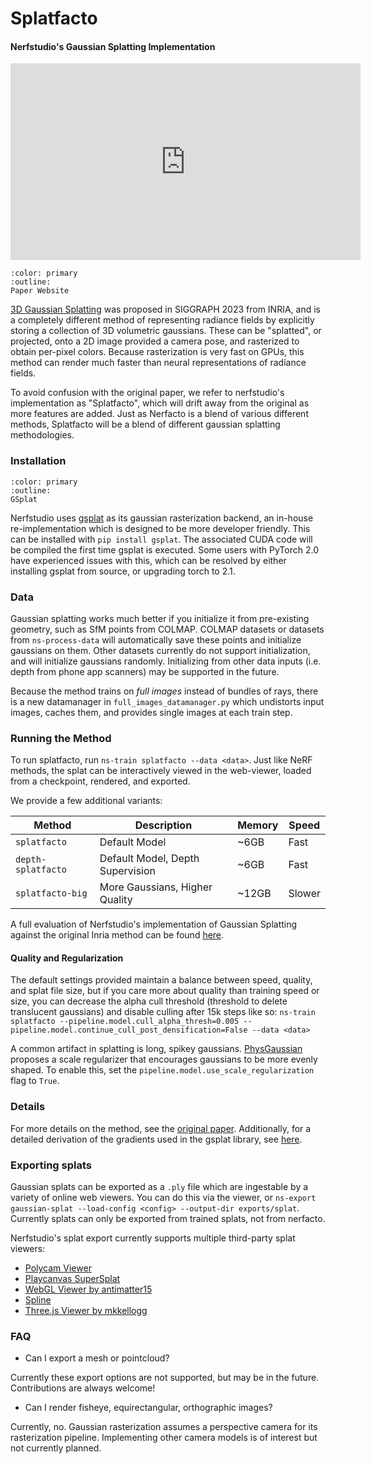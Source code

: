 # Splatfacto

<h4>Nerfstudio's Gaussian Splatting Implementation</h4>
<iframe width="560" height="315" src="https://www.youtube.com/embed/0yueTFx-MdQ?si=GxiYnFAeYVVl-soJ" title="YouTube video player" frameborder="0" allow="accelerometer; autoplay; clipboard-write; encrypted-media; gyroscope; picture-in-picture; web-share" allowfullscreen></iframe>

```{button-link} https://repo-sam.inria.fr/fungraph/3d-gaussian-splatting/
:color: primary
:outline:
Paper Website
```

[3D Gaussian Splatting](https://repo-sam.inria.fr/fungraph/3d-gaussian-splatting/) was proposed in SIGGRAPH 2023 from INRIA, and is a completely different method of representing radiance fields by explicitly storing a collection of 3D volumetric gaussians. These can be "splatted", or projected, onto a 2D image provided a camera pose, and rasterized to obtain per-pixel colors. Because rasterization is very fast on GPUs, this method can render much faster than neural representations of radiance fields.

To avoid confusion with the original paper, we refer to nerfstudio's implementation as "Splatfacto", which will drift away from the original as more features are added. Just as Nerfacto is a blend of various different methods, Splatfacto will be a blend of different gaussian splatting methodologies.

### Installation

```{button-link} https://docs.gsplat.studio/
:color: primary
:outline:
GSplat
```

Nerfstudio uses [gsplat](https://github.com/nerfstudio-project/gsplat) as its gaussian rasterization backend, an in-house re-implementation which is designed to be more developer friendly. This can be installed with `pip install gsplat`. The associated CUDA code will be compiled the first time gsplat is executed. Some users with PyTorch 2.0 have experienced issues with this, which can be resolved by either installing gsplat from source, or upgrading torch to 2.1.

### Data

Gaussian splatting works much better if you initialize it from pre-existing geometry, such as SfM points from COLMAP. COLMAP datasets or datasets from `ns-process-data` will automatically save these points and initialize gaussians on them. Other datasets currently do not support initialization, and will initialize gaussians randomly. Initializing from other data inputs (i.e. depth from phone app scanners) may be supported in the future.

Because the method trains on _full images_ instead of bundles of rays, there is a new datamanager in `full_images_datamanager.py` which undistorts input images, caches them, and provides single images at each train step.

### Running the Method

To run splatfacto, run `ns-train splatfacto --data <data>`. Just like NeRF methods, the splat can be interactively viewed in the web-viewer, loaded from a checkpoint, rendered, and exported.

We provide a few additional variants:

| Method             | Description                      | Memory | Speed  |
| ------------------ | -------------------------------- | ------ | ------ |
| `splatfacto`       | Default Model                    | ~6GB   | Fast   |
| `depth-splatfacto` | Default Model, Depth Supervision | ~6GB   | Fast   |
| `splatfacto-big`   | More Gaussians, Higher Quality   | ~12GB  | Slower |

A full evaluation of Nerfstudio's implementation of Gaussian Splatting against the original Inria method can be found [here](https://docs.gsplat.studio/tests/eval.html).

#### Quality and Regularization

The default settings provided maintain a balance between speed, quality, and splat file size, but if you care more about quality than training speed or size, you can decrease the alpha cull threshold
(threshold to delete translucent gaussians) and disable culling after 15k steps like so: `ns-train splatfacto --pipeline.model.cull_alpha_thresh=0.005 --pipeline.model.continue_cull_post_densification=False --data <data>`

A common artifact in splatting is long, spikey gaussians. [PhysGaussian](https://xpandora.github.io/PhysGaussian/) proposes a scale regularizer that encourages gaussians to be more evenly shaped. To enable this, set the `pipeline.model.use_scale_regularization` flag to `True`.

### Details

For more details on the method, see the [original paper](https://arxiv.org/abs/2308.04079). Additionally, for a detailed derivation of the gradients used in the gsplat library, see [here](https://arxiv.org/abs/2312.02121).

### Exporting splats

Gaussian splats can be exported as a `.ply` file which are ingestable by a variety of online web viewers. You can do this via the viewer, or `ns-export gaussian-splat --load-config <config> --output-dir exports/splat`. Currently splats can only be exported from trained splats, not from nerfacto.

Nerfstudio's splat export currently supports multiple third-party splat viewers:

- [Polycam Viewer](https://poly.cam/tools/gaussian-splatting)
- [Playcanvas SuperSplat](https://playcanvas.com/super-splat)
- [WebGL Viewer by antimatter15](https://antimatter15.com/splat/)
- [Spline](https://spline.design/)
- [Three.js Viewer by mkkellogg](https://github.com/mkkellogg/GaussianSplats3D)

### FAQ

- Can I export a mesh or pointcloud?

Currently these export options are not supported, but may be in the future. Contributions are always welcome!

- Can I render fisheye, equirectangular, orthographic images?

Currently, no. Gaussian rasterization assumes a perspective camera for its rasterization pipeline. Implementing other camera models is of interest but not currently planned.
